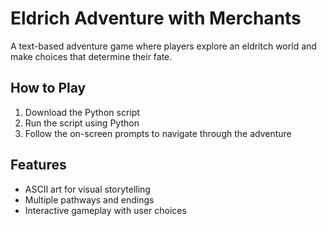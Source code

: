 # Eldrich Adventure with Merchants

A text-based adventure game where players explore an eldritch world and make choices that determine their fate.

## How to Play
1. Download the Python script
2. Run the script using Python
3. Follow the on-screen prompts to navigate through the adventure

## Features
- ASCII art for visual storytelling
- Multiple pathways and endings
- Interactive gameplay with user choices
